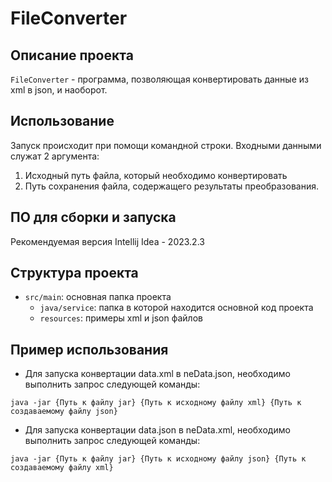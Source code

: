 # FileConverter
## Описание проекта
`FileConverter` - программа, позволяющая конвертировать данные из xml в json, и наоборот.
## Использование
Запуск происходит при помощи командной строки. Входными данными служат 2 аргумента:
1. Исходный путь файла, который необходимо конвертировать
1. Путь сохранения файла, содержащего результаты преобразования.
## ПО для сборки и запуска
Рекомендуемая версия Intellij Idea - 2023.2.3
## Структура проекта
- `src/main`: основная папка проекта
  - `java/service`: папка в которой находится основной код проекта
  - `resources`: примеры xml и json файлов
## Пример использования
- Для запуска конвертации data.xml в neData.json, необходимо выполнить запрос следующей команды:
```
java -jar {Путь к файлу jar} {Путь к исходному файлу xml} {Путь к создаваемому файлу json}
```
- Для запуска конвертации data.json в neData.xml, необходимо выполнить запрос следующей команды:
```
java -jar {Путь к файлу jar} {Путь к исходному файлу json} {Путь к создаваемому файлу xml}
```
